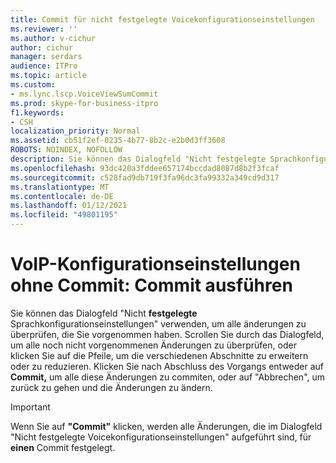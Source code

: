 ```yaml
---
title: Commit für nicht festgelegte Voicekonfigurationseinstellungen
ms.reviewer: ''
ms.author: v-cichur
author: cichur
manager: serdars
audience: ITPro
ms.topic: article
ms.custom:
- ms.lync.lscp.VoiceViewSumCommit
ms.prod: skype-for-business-itpro
f1.keywords:
- CSH
localization_priority: Normal
ms.assetid: cb51f2ef-0235-4b77-8b2c-e2b0d3ff3608
ROBOTS: NOINDEX, NOFOLLOW
description: Sie können das Dialogfeld "Nicht festgelegte Sprachkonfigurationseinstellungen" verwenden, um alle änderungen zu überprüfen, die Sie vorgenommen haben. Scrollen Sie durch das Dialogfeld, um alle noch nicht vorgenommenen Änderungen zu überprüfen, oder klicken Sie auf die Pfeile, um die verschiedenen Abschnitte zu erweitern oder zu reduzieren. Klicken Sie nach Abschluss des Vorgangs entweder auf Commit, um alle diese Änderungen zu commiten, oder auf "Abbrechen", um zurück zu gehen und die Änderungen zu ändern.
ms.openlocfilehash: 93dc420a3fddee657174bccdad8087d8b2f3fcaf
ms.sourcegitcommit: c528fad9db719f3fa96dc3fa99332a349cd9d317
ms.translationtype: MT
ms.contentlocale: de-DE
ms.lasthandoff: 01/12/2021
ms.locfileid: "49801195"
---
```

# <a name="uncommitted-voice-configuration-settings-commit"></a>VoIP-Konfigurationseinstellungen ohne Commit: Commit ausführen
 
Sie können das Dialogfeld "Nicht **festgelegte** Sprachkonfigurationseinstellungen" verwenden, um alle änderungen zu überprüfen, die Sie vorgenommen haben. Scrollen Sie durch das Dialogfeld, um alle noch nicht vorgenommenen Änderungen zu überprüfen, oder klicken Sie auf die Pfeile, um die verschiedenen Abschnitte zu erweitern oder zu reduzieren. Klicken Sie nach Abschluss des Vorgangs entweder auf  **Commit,** um alle diese Änderungen zu commiten, oder auf "Abbrechen", um zurück zu gehen und die Änderungen zu ändern.
  
> [!IMPORTANT]
> Wenn Sie auf **"Commit"** klicken, werden alle Änderungen, die im Dialogfeld "Nicht festgelegte Voicekonfigurationseinstellungen" aufgeführt sind, für  **einen** Commit festgelegt.
  
 
  

